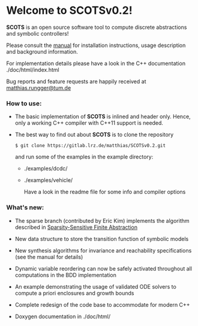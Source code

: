 # Welcome to SCOTSv0.2!

**SCOTS** is an open source software tool to compute discrete abstractions and symbolic controllers!

Please consult the [manual](https://gitlab.lrz.de/matthias/SCOTSv0.2/raw/master/manual/manual.pdf) for installation instructions,
usage description and background information.

For implementation details please have a look in the C++ documentation ./doc/html/index.html

Bug reports and feature requests are happily received at <matthias.rungger@tum.de> 

### How to use:

* The basic implementation of **SCOTS** is inlined and header only. Hence, only a working C++ compiler
  with C++11 support is needed.

* The best way to find out about **SCOTS** is to clone the repository 
  
    `$ git clone https://gitlab.lrz.de/matthias/SCOTSv0.2.git`
  
    and run some of the examples in the example directory: 

  * ./examples/dcdc/
  * ./examples/vehicle/

    Have a look in the readme file for some info and compiler options
  
### What's new:

* The sparse branch (contributed by Eric Kim) implements the algorithm described
  in [Sparsity-Sensitive Finite Abstraction](https://arxiv.org/abs/1704.03951)

* New data structure to store the transition function of symbolic models
   
* New synthesis algorithms for invariance and reachability specifications 
    (see the manual for details)

* Dynamic variable reordering can now be safely activated throughout all computations in the BDD implementation

* An example demonstrating the usage of validated ODE solvers 
    to compute a priori enclosures and growth bounds

* Complete redesign of the code base to accommodate for modern C++

* Doxygen documentation in ./doc/html/

